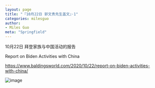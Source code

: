 ```yaml
---
layout: page
title: "『10月22日 郭文贵先生盖文』·1"
categories: milesguo
author:
- Miles Guo
meta: "Springfield"
---
```


10月22日 拜登家族与中国活动的报告

Report on Biden Activities with China

https://www.baldingsworld.com/2020/10/22/report-on-biden-activities-with-china/ 

![image](../../../../image/milesguo/2020_10_22_Miles_Guo_Getter_1_1.jpeg)
